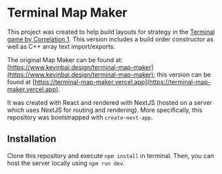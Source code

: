 # Terminal Map Maker

This project was created to help build layouts for strategy in the [Terminal game by Correlation 1](https://terminal.c1games.com). This version includes a build order constructor as well as C++ array text import/exports.

The original Map Maker can be found at: [https://www.kevinbai.design/terminal-map-maker](https://www.kevinbai.design/terminal-map-maker); this version can be found at [https://terminal-map-maker.vercel.app](https://terminal-map-maker.vercel.app).

It was created with React and rendered with NextJS (hosted on a server which uses NextJS for routing and rendering). More specifically, this repository was bootstrapped with `create-next-app`.

## Installation

Clone this repository and execute `npm install` in terminal. Then, you can host the server locally using `npm run dev`.
